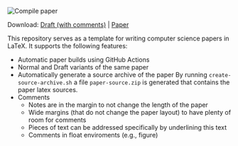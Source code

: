 ![Compile paper](../../workflows/Compile%20paper/badge.svg)

Download:
[Draft (with comments)](../../releases/latest/download/draft.pdf) |
[Paper](../../releases/latest/download/paper.pdf)

This repository serves as a template for writing computer science papers in LaTeX. It supports
the following features:

  - Automatic paper builds using GitHub Actions
  - Normal and Draft variants of the same paper
  - Automatically generate a source archive of the paper
    By running `create-source-archive.sh` a file `paper-source.zip` is
    generated that contains the paper latex sources.
  - Comments
    - Notes are in the margin to not change the length of the paper
    - Wide margins (that do not change the paper layout) to have plenty
      of room for comments
    - Pieces of text can be addressed specifically by underlining this text
    - Comments in float enviroments (e.g., figure)
